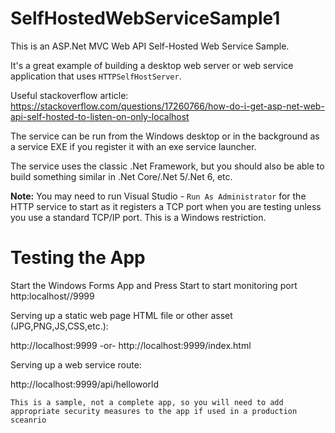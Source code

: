 # SelfHostedWebServiceSample1
This is an ASP.Net MVC Web API Self-Hosted Web Service Sample.

It's a great example of building a desktop web server or web service application that uses ```HTTPSelfHostServer```. 

Useful stackoverflow article:
https://stackoverflow.com/questions/17260766/how-do-i-get-asp-net-web-api-self-hosted-to-listen-on-only-localhost

The service can be run from the Windows desktop or in the background as a service EXE if you register it with an exe service launcher.

The service uses the classic .Net Framework, but you should also be able to build something similar in .Net Core/.Net 5/.Net 6, etc.

**Note:** You may need to run Visual Studio - ```Run As Administrator``` for the HTTP service to start as it registers a TCP port when you are testing unless you use a standard TCP/IP port. This is a Windows restriction.

# Testing the App

Start the Windows Forms App and Press Start to start monitoring port http:localhost//9999

Serving up a static web page HTML file or other asset (JPG,PNG,JS,CSS,etc.): 

http://localhost:9999  -or- http://localhost:9999/index.html

Serving up a web service route: 

http://localhost:9999/api/helloworld

```This is a sample, not a complete app, so you will need to add appropriate security measures to the app if used in a production sceanrio```
